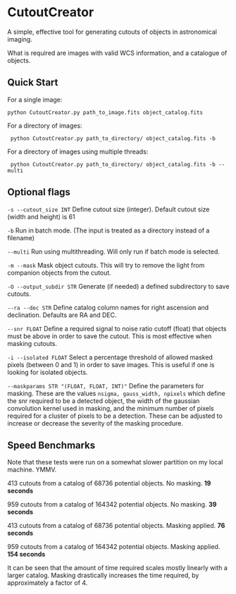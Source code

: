 # CutoutCreator
A simple, effective tool for generating cutouts of objects in astronomical imaging. 

What is required are images with valid WCS information, and a catalogue of objects.

## Quick Start

For a single image:

```python CutoutCreator.py path_to_image.fits object_catalog.fits```

For a directory of images:

``` python CutoutCreator.py path_to_directory/ object_catalog.fits -b```

For a directory of images using multiple threads:

``` python CutoutCreator.py path_to_directory/ object_catalog.fits -b --multi```

## Optional flags

```-s --cutout_size INT``` Define cutout size (integer). Default cutout size (width and height) is 61

```-b``` Run in batch mode. (The input is treated as a directory instead of a filename)

```--multi``` Run using multithreading. Will only run if batch mode is selected.

```-m --mask``` Mask object cutouts. This will try to remove the light from companion objects from the cutout.

```-O --output_subdir STR``` Generate (if needed) a defined subdirectory to save cutouts. 

```--ra --dec STR``` Define catalog column names for right ascension and declination. Defaults are RA and DEC.

```--snr FLOAT``` Define a required signal to noise ratio cutoff (float) that objects must be above in order to save the cutout. This is most effective when masking cutouts.

```-i --isolated FLOAT``` Select a percentage threshold of allowed masked pixels (between 0 and 1) in order to save images. This is useful if one is looking for isolated objects. 

```--maskparams STR "(FLOAT, FLOAT, INT)"``` Define the parameters for masking. These are the values ```nsigma, gauss_width, npixels``` which define the snr required to be a detected object, the width of the gaussian convolution kernel used in masking, and the minimum number of pixels required for a cluster of pixels to be a detection. These can be adjusted to increase or decrease the severity of the masking procedure.

## Speed Benchmarks

Note that these tests were run on a somewhat slower partition on my local machine. YMMV.

413 cutouts from a catalog of 68736 potential objects. No masking.  **19 seconds**

959 cutouts from a catalog of 164342 potential objects. No masking. **39 seconds**

413 cutouts from a catalog of 68736 potential objects. Masking applied.  **76 seconds**

959 cutouts from a catalog of 164342 potential objects. Masking applied. **154 seconds**

It can be seen that the amount of time required scales mostly linearly with a larger catalog. Masking drastically increases the time required, by approximately a factor of 4.
